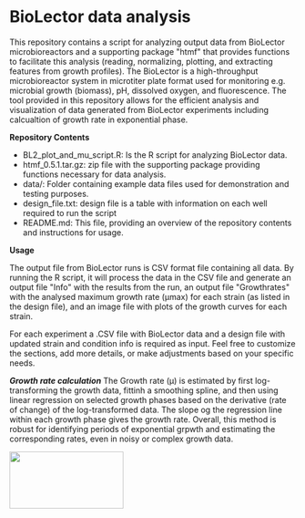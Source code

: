 # BioLector data analysis

This repository contains a script for analyzing output data from BioLector microbioreactors and a supporting package "htmf" that provides functions to facilitate this analysis (reading, normalizing, plotting, and extracting features from growth profiles). The BioLector is a high-throughput microbioreactor system in microtiter plate format used for monitoring e.g. microbial growth (biomass), pH, dissolved oxygen, and fluorescence. The tool provided in this repository allows for the efficient analysis and visualization of data generated from BioLector experiments including calcualtion of growth rate in exponential phase.

**Repository Contents**

- BL2_plot_and_mu_script.R: Is the R script for analyzing BioLector data.
- htmf_0.5.1.tar.gz: zip file with the supporting package providing functions necessary for data analysis.
- data/: Folder containing example data files used for demonstration and testing purposes.
- design_file.txt: design file is a table with information on each well required to run the script
- README.md: This file, providing an overview of the repository contents and instructions for usage.

**Usage**

The output file from BioLector runs is CSV format file containing all data. By running the R script, it will process the data in the CSV file and generate an output file "Info" with the results from the run, an output file "Growthrates" with the analysed maximum growth rate (µmax) for each strain (as listed in the design file), and an image file with plots of the growth curves for each strain. 

For each experiment a .CSV file with BioLector data and a design file with updated strain and condition info is required as input. Feel free to customize the sections, add more details, or make adjustments based on your specific needs. 

***Growth rate calculation***
The Growth rate (µ) is estimated by first log-transforming the growth data, fittinh a smoothing spline, and then using linear regression on selected growth phases based on the derivative (rate of change) of the log-transformed data. The slope og the regression line within each growth phase gives the growth rate. Overall, this method is robust for identifying periods of exponential grpwth and estimating the corresponding rates, even in noisy or complex growth data. 

<img src="https://github.com/user-attachments/assets/cc096bc4-2b67-4081-a8b5-462e737f6857" width="200" height="100">
